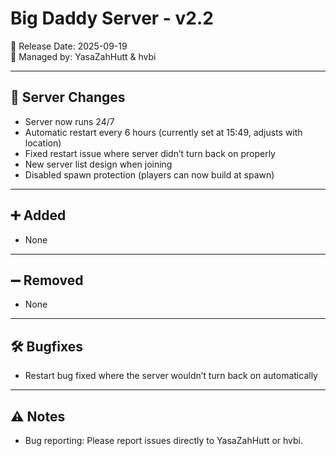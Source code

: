 # Big Daddy Server - v2.2

📅 Release Date: 2025-09-19  
👤 Managed by: YasaZahHutt & hvbi  

---

## 🔧 Server Changes
- Server now runs 24/7  
- Automatic restart every 6 hours (currently set at 15:49, adjusts with location)  
- Fixed restart issue where server didn’t turn back on properly  
- New server list design when joining  
- Disabled spawn protection (players can now build at spawn)  

---

## ➕ Added
- None  

---

## ➖ Removed
- None  

---

## 🛠️ Bugfixes
- Restart bug fixed where the server wouldn’t turn back on automatically  

---

## ⚠️ Notes
- Bug reporting: Please report issues directly to YasaZahHutt or hvbi.
